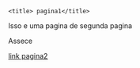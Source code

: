 <!DOCTYPE html>
<html>

<head>

    <title> pagina1</title>


</head>

<body>
    <hi> Isso e uma pagina de segunda pagina   </hi>
    <p> Assece</p>
<a href="page2.html">link pagina2</a>

</body>
</html>
</html>
